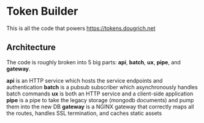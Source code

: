 # Token Builder

This is all the code that powers https://tokens.dougrich.net

## Architecture

The code is roughly broken into 5 big parts: __api__, __batch__, __ux__, __pipe__, and __gateway__.

__api__ is an HTTP service which hosts the service endpoints and authentication
__batch__ is a pubsub subscriber which asynchronously handles batch commands
__ux__ is both an HTTP service and a client-side application
__pipe__ is a pipe to take the legacy storage (mongodb documents) and pump them into the new DB
__gateway__ is a NGINX gateway that correctly maps all the routes, handles SSL termination, and caches static assets

